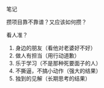 笔记

攒项目靠不靠谱？又应该如何攒？

看人准？

1. 身边的朋友（看他对老婆好不好）
2. 做人有担当（用行动道歉）
3. 乐于学习（不是那种死要面子的人）
4. 不撕逼，不搞小动作（强大的结果）
5. 独到的见解（长期思考的结果）
